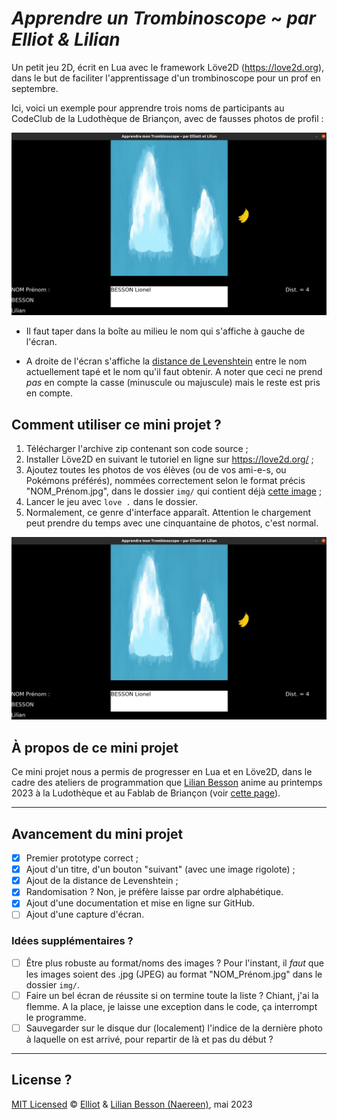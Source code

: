 # *Apprendre un Trombinoscope* ~ *par Elliot & Lilian*

Un petit jeu 2D, écrit en Lua avec le framework Löve2D (<https://love2d.org>), dans le but de faciliter l'apprentissage d'un trombinoscope pour un prof en septembre.

Ici, voici un exemple pour apprendre trois noms de participants au CodeClub de la Ludothèque de Briançon, avec de fausses photos de profil :

![Démonstration de Apprendre un Trombinoscope en Lua/Löve2D](demo1.png)

- Il faut taper dans la boîte au milieu le nom qui s'affiche à gauche de l'écran.

- A droite de l'écran s'affiche la [distance de Levenshtein](https://fr.wikipedia.org/wiki/Distance_de_Levenshtein) entre le nom actuellement tapé et le nom qu'il faut obtenir. A noter que ceci ne prend *pas* en compte la casse (minuscule ou majuscule) mais le reste est pris en compte.

## Comment utiliser ce mini projet ?

1. Télécharger l'archive zip contenant son code source ;
2. Installer Löve2D en suivant le tutoriel en ligne sur <https://love2d.org/> ;
3. Ajoutez toutes les photos de vos élèves (ou de vos ami-e-s, ou Pokémons préférés), nommées correctement selon le format précis "NOM_Prénom.jpg", dans le dossier `img/` qui contient déjà [cette image](img/banana.png) ;
4. Lancer le jeu avec `love .` dans le dossier.
5. Normalement, ce genre d'interface apparaît. Attention le chargement peut prendre du temps avec une cinquantaine de photos, c'est normal.

![Démonstration de Apprendre un Trombinoscope en Lua/Löve2D](demo1.png)

## À propos de ce mini projet

Ce mini projet nous a permis de progresser en Lua et en Löve2D, dans le cadre des ateliers de programmation que [Lilian Besson](https://GitHub.com/Naereen) anime au printemps 2023 à la Ludothèque et au Fablab de Briançon (voir [cette page](https://github.com/aucoindujeu/codeclub)).

----

## Avancement du mini projet

- [x] Premier prototype correct ;
- [x] Ajout d'un titre, d'un bouton "suivant" (avec une image rigolote) ;
- [x] Ajout de la distance de Levenshtein ;
- [x] Randomisation ? Non, je préfère laisse par ordre alphabétique.
- [x] Ajout d'une documentation et mise en ligne sur GitHub.
- [ ] Ajout d'une capture d'écran.

### Idées supplémentaires ?

- [ ] Être plus robuste au format/noms des images ? Pour l'instant, il *faut* que les images soient des .jpg (JPEG) au format "NOM_Prénom.jpg" dans le dossier `img/`.
- [ ] Faire un bel écran de réussite si on termine toute la liste ? Chiant, j'ai la flemme. A la place, je laisse une exception dans le code, ça interrompt le programme.
- [ ] Sauvegarder sur le disque dur (localement) l'indice de la dernière photo à laquelle on est arrivé, pour repartir de là et pas du début ?

----

## License ?

[MIT Licensed](LICENSE)
© [Elliot](https://GitHub.com/Elliott005) & [Lilian Besson (Naereen)](https://GitHub.com/Naereen), mai 2023

